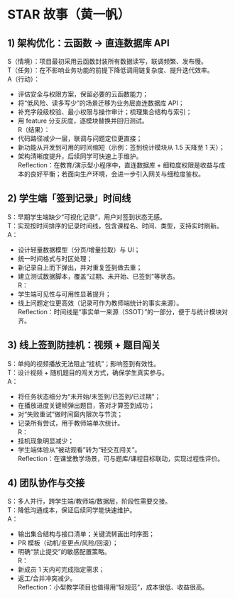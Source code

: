 # STAR 故事（黄一帆）

## 1) 架构优化：云函数 → 直连数据库 API
S（情境）：项目最初采用云函数封装所有数据读写，联调频繁、发布慢。  
T（任务）：在不影响业务功能的前提下降低调用链复杂度、提升迭代效率。  
A（行动）：
- 评估安全与权限方案，保留必要的云函数能力；
- 将“低风险、读多写少”的场景迁移为业务层直连数据库 API；
- 补充字段级校验、最小权限与操作审计；梳理集合结构与索引；
- 用 feature 分支灰度，逐模块替换并回归测试。  
R（结果）：
- 代码路径减少一层，联调与问题定位更直接；
- 新功能从开发到可用的时间缩短（示例：签到统计模块从 1.5 天降至 1 天）；
- 架构清晰度提升，后续同学可快速上手维护。  
Reflection：在教育/演示型小程序中，直连数据库 + 细粒度权限是收益与成本的良好平衡；若面向生产环境，会进一步引入网关与细粒度鉴权。

## 2) 学生端「签到记录」时间线
S：早期学生端缺少“可视化记录”，用户对签到状态无感。  
T：实现按时间排序的记录时间线，包含课程名、时间、类型，支持实时刷新。  
A：
- 设计轻量数据模型（分页/增量拉取）与 UI；
- 统一时间格式与时区处理；
- 新记录自上而下弹出，并对重复签到做去重；
- 建立测试数据脚本，覆盖“过期、未开始、已签到”等状态。  
R：
- 学生端可见性与可用性显著提升；
- 线上问题定位更高效（记录可作为教师端统计的事实来源）。  
Reflection：时间线是“事实单一来源（SSOT）”的一部分，便于与统计模块对齐。

## 3) 线上签到防挂机：视频 + 题目闯关
S：单纯的视频播放无法阻止“挂机”；影响签到有效性。  
T：设计视频 + 随机题目的闯关方式，确保学生真实参与。  
A：
- 将任务状态细分为“未开始/未签到/已签到/已过期”；
- 在播放进度关键帧弹出题目，答对才算签到成功；
- 对“失败重试”做时间窗内限次与节流；
- 记录所有尝试，用于教师端单次统计。  
R：
- 挂机现象明显减少；
- 学生端体验从“被动观看”转为“轻交互闯关”。  
Reflection：在课堂教学场景，可与题库/课程目标联动，实现过程性评价。

## 4) 团队协作与交接
S：多人并行，跨学生端/教师端/数据层，阶段性需要交接。  
T：降低沟通成本，保证后续同学能快速维护。  
A：
- 输出集合结构与接口清单；关键流转画出时序图；
- PR 模板（动机/变更点/风险/回滚）；
- 明确“禁止提交”的敏感配置策略。  
R：
- 新成员 1 天内可完成指定需求；
- 返工/合并冲突减少。  
Reflection：小型教学项目也值得用“轻规范”，成本很低、收益很高。
